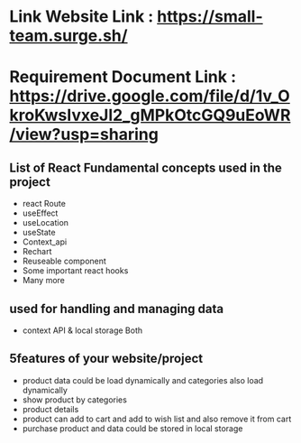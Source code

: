 # Link Website Link : https://small-team.surge.sh/

#  Requirement Document Link : https://drive.google.com/file/d/1v_OkroKwsIvxeJl2_gMPkOtcGQ9uEoWR/view?usp=sharing

##  List of React Fundamental concepts used in the project
- react Route
- useEffect
- useLocation
- useState
- Context_api
- Rechart
- Reuseable component
- Some important react hooks
- Many more

## used for handling and managing data 
- context API & local storage Both

## 5features of your website/project
- product data could be load dynamically and categories also load dynamically
- show product by categories
- product details 
- product can add to cart and add to wish list and also remove it from cart
- purchase product and data could be stored in local storage 

